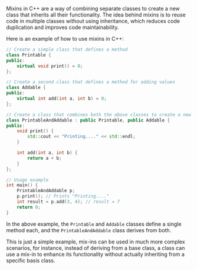 Mixins in C++ are a way of combining separate classes to create a new class that inherits all their functionality. The idea behind mixins is to reuse code in multiple classes without using inheritance, which reduces code duplication and improves code maintainability.

Here is an example of how to use mixins in C++:

```c++
// Create a simple class that defines a method
class Printable {
public:
    virtual void print() = 0;
};

// Create a second class that defines a method for adding values
class Addable {
public:
    virtual int add(int a, int b) = 0;
};

// Create a class that combines both the above classes to create a new class with both functionalities
class PrintableAndAddable : public Printable, public Addable {
public:
    void print() {
        std::cout << "Printing...." << std::endl;
    }

    int add(int a, int b) {
        return a + b;
    }
};

// Usage example
int main() {
    PrintableAndAddable p;
    p.print(); // Prints "Printing...."
    int result = p.add(3, 4); // result = 7
    return 0;
}
```

In the above example, the `Printable` and `Addable` classes define a single method each, and the `PrintableAndAddable` class derives from both. 

This is just a simple example, mix-ins can be used in much more complex scenarios, for instance, instead of deriving from a base class, a class can use a mix-in to enhance its functionality without actually inheriting from a specific basis class.